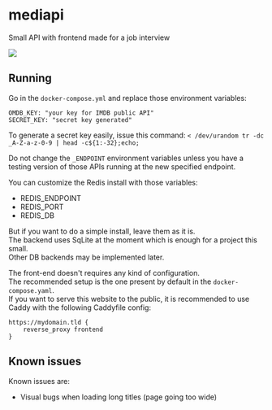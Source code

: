 # mediapi
Small API with frontend made for a job interview

![](https://bm.jae.su/ShareX/2022/06/firefox_b37kYuE3rC.png)

## Running

Go in the `docker-compose.yml` and replace those environment variables:
```
OMDB_KEY: "your key for IMDB public API"
SECRET_KEY: "secret key generated"
```

To generate a secret key easily, issue this command: `< /dev/urandom tr -dc _A-Z-a-z-0-9 | head -c${1:-32};echo;`

Do not change the `_ENDPOINT` environment variables unless you have a testing version of those APIs running at the new specified endpoint.

You can customize the Redis install with those variables:
 - REDIS_ENDPOINT
 - REDIS_PORT
 - REDIS_DB

But if you want to do a simple install, leave them as it is.  
The backend uses SqLite at the moment which is enough for a project this small.  
Other DB backends may be implemented later.

The front-end doesn't requires any kind of configuration.  
The recommended setup is the one present by default in the `docker-compose.yaml`.  
If you want to serve this website to the public, it is recommended to use Caddy with the following Caddyfile config:
```caddyfile
https://mydomain.tld {
    reverse_proxy frontend
}
```

## Known issues

Known issues are:
 - Visual bugs when loading long titles (page going too wide)
